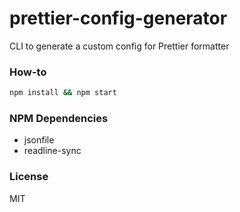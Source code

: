 # prettier-config-generator
CLI to generate a custom config for Prettier formatter

### How-to
```bash
npm install && npm start
```

### NPM Dependencies
* jsonfile
* readline-sync


### License
MIT
